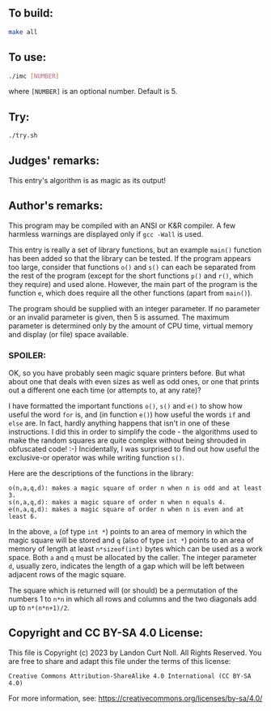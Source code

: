 ## To build:

```sh
make all
```


## To use:

```sh
./imc [NUMBER]
```

where `[NUMBER]` is an optional number. Default is 5.


## Try:

```sh
./try.sh
```


## Judges' remarks:

This entry's algorithm is as magic as its output!


## Author's remarks:

This program may be compiled with an ANSI or K&R compiler.  A few
harmless warnings are displayed only if `gcc -Wall` is used.

This entry is really a set of library functions, but an example
`main()` function has been added so that the library can be tested.  If
the program appears too large, consider that functions `o()` and `s()` can
each be separated from the rest of the program (except for the short
functions `p()` and `r()`, which they require) and used alone.  However, the
main part of the program is the function `e`, which does require all the
other functions (apart from `main()`).

The program should be supplied with an integer parameter.  If no
parameter or an invalid parameter is given, then 5 is assumed.  The
maximum parameter is determined only by the amount of CPU time, virtual
memory and display (or file) space available.

### SPOILER:

OK, so you have probably seen magic square printers before.  But what
about one that deals with even sizes as well as odd ones, or one that
prints out a different one each time (or attempts to, at any rate)?

I have formatted the important functions `o()`, `s()` and `e()` to show how useful
the word `for` is, and (in function `e()`) how useful the words `if` and
`else` are.  In fact, hardly anything happens that isn't in one of these
instructions.  I did this in order to simplify the code - the algorithms
used to make the random squares are quite complex without being shrouded
in obfuscated code! :-)  Incidentally, I was surprised to find out how
useful the exclusive-or operator was while writing function `s()`.

Here are the descriptions of the functions in the library:

```
o(n,a,q,d): makes a magic square of order n when n is odd and at least 3.
s(n,a,q,d): makes a magic square of order n when n equals 4.
e(n,a,q,d): makes a magic square of order n when n is even and at least 6.
```

In the above, `a` (of type `int *`) points to an area of memory in which
the magic square will be stored and `q` (also of type `int *`) points to
an area of memory of length at least `n*sizeof(int)` bytes which can be
used as a work space.  Both `a` and `q` must be allocated by the caller.
The integer parameter `d`, usually zero, indicates the length of a gap
which will be left between adjacent rows of the magic square.

The square which is returned will (or should) be a permutation of the
numbers 1 to `n*n` in which all rows and columns and the two diagonals
add up to `n*(n*n+1)/2`.


## Copyright and CC BY-SA 4.0 License:

This file is Copyright (c) 2023 by Landon Curt Noll.  All Rights Reserved.
You are free to share and adapt this file under the terms of this license:

    Creative Commons Attribution-ShareAlike 4.0 International (CC BY-SA 4.0)

For more information, see: https://creativecommons.org/licenses/by-sa/4.0/
